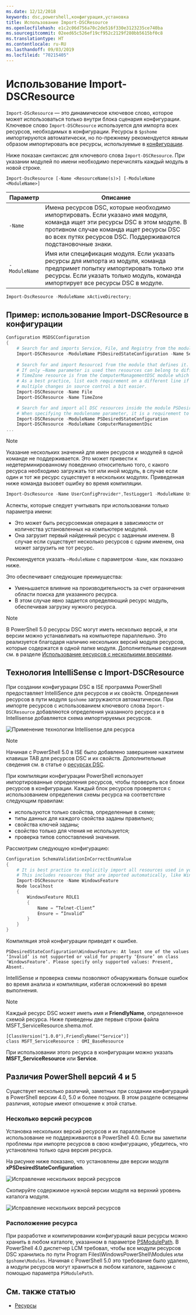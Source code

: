 ```yaml
---
ms.date: 12/12/2018
keywords: dsc,powershell,конфигурация,установка
title: Использование Import-DSCResource
ms.openlocfilehash: e1c2c06d756a70c2de516f330e3123235ce740ba
ms.sourcegitcommit: 02eed65c526ef19cf952c2129f280bb5615bf0c8
ms.translationtype: HT
ms.contentlocale: ru-RU
ms.lasthandoff: 09/03/2019
ms.locfileid: "70215405"
---
```

# <a name="using-import-dscresource"></a>Использование Import-DSCResource

`Import-DScResource` — это динамическое ключевое слово, которое может использоваться только внутри блока сценария конфигурации. Ключевое слово `Import-DSCResource` используется для импорта всех ресурсов, необходимых в конфигурации. Ресурсы в `$pshome` импортируются автоматически, но по-прежнему рекомендуется явным образом импортировать все ресурсы, используемые в [конфигурации](Configurations.md).

Ниже показан синтаксис для ключевого слова `Import-DSCResource`.  При указании модулей по имени необходимо перечислять каждый модуль в новой строке.

```syntax
Import-DscResource [-Name <ResourceName(s)>] [-ModuleName <ModuleName>]
```

|Параметр  |Описание  |
|---------|---------|
|`-Name`|Имена ресурсов DSC, которые необходимо импортировать. Если указано имя модуля, команда ищет эти ресурсы DSC в этом модуле. В противном случае команда ищет ресурсы DSC во всех путях ресурсов DSC. Поддерживаются подстановочные знаки.|
|`-ModuleName`|Имя или спецификация модуля.  Если указать ресурсы для импорта из модуля, команда предпримет попытку импортировать только эти ресурсы. Если указать только модуль, команда импортирует все ресурсы DSC в модуле.|

```powershell
Import-DscResource -ModuleName xActiveDirectory;
```

## <a name="example-use-import-dscresource-within-a-configuration"></a>Пример: использование Import-DSCResource в конфигурации

```powershell
Configuration MSDSCConfiguration
{
    # Search for and imports Service, File, and Registry from the module PSDesiredStateConfiguration.
    Import-DSCResource -ModuleName PSDesiredStateConfiguration -Name Service, File, Registry
    
    # Search for and import Resource1 from the module that defines it.
    # If only –Name parameter is used then resources can belong to different PowerShell modules as well.
    # TimeZone resource is from the ComputerManagementDSC module which is not installed by default.
    # As a best practice, list each requirement on a different line if possible.  This makes reviewing
    # multiple changes in source control a bit easier.
    Import-DSCResource -Name File
    Import-DSCResource -Name TimeZone

    # Search for and import all DSC resources inside the module PSDesiredStateConfiguration.
    # When specifying the modulename parameter, it is a requirement to list each on a new line.
    Import-DSCResource -ModuleName PSDesiredStateConfiguration
    Import-DSCResource -ModuleName ComputerManagementDsc
...
```

> [!NOTE]
> Указание нескольких значений для имен ресурсов и модулей в одной команде не поддерживается. Это может привести к недетерминированному поведению относительно того, с какого ресурса необходимо загружать тот или иной модуль, в случае если один и тот же ресурс существует в нескольких модулях. Приведенная ниже команда вызовет ошибку во время компиляции.
>
> ```powershell
> Import-DscResource -Name UserConfigProvider*,TestLogger1 -ModuleName UserConfigProv,PsModuleForTestLogger
> ```

Аспекты, которые следует учитывать при использовании только параметра имени:

- Это может быть ресурсоемкая операция в зависимости от количества установленных на компьютере модулей.
- Она загрузит первый найденный ресурс с заданным именем. В случае если существует несколько ресурсов с одним именем, она может загрузить не тот ресурс.

Рекомендуется указать `–ModuleName` с параметром `-Name`, как показано ниже.

Это обеспечивает следующие преимущества:

- Уменьшается влияние на производительность за счет ограничения области поиска для указанного ресурса.
- В этом случае явно задается определяющий ресурс модуль, обеспечивая загрузку нужного ресурса.

> [!NOTE]
> В PowerShell 5.0 ресурсы DSC могут иметь несколько версий, и эти версии можно устанавливать на компьютере параллельно. Это реализуется благодаря наличию нескольких версий модуля ресурсов, которые содержатся в одной папке модуля.
> Дополнительные сведения см. в разделе [Использование ресурсов с несколькими версиями](sxsresource.md).

## <a name="intellisense-with-import-dscresource"></a>Технология IntelliSense с Import-DSCResource

При создании конфигурации DSC в ISE программа PowerShell предоставляет IntelliSence для ресурсов и их свойств. Определения ресурсов в пути модуля `$pshome` загружаются автоматически. При импорте ресурсов с использованием ключевого слова `Import-DSCResource` добавляются определения указанного ресурса и в Intellisense добавляется схема импортируемых ресурсов.

![Применение технологии Intellisense для ресурса](../media/resource-intellisense.png)

> [!NOTE]
> Начиная с PowerShell 5.0 в ISE было добавлено завершение нажатием клавиши TAB для ресурсов DSC и их свойств. Дополнительные сведения см. в статье о [ресурсах DSC](../resources/resources.md).

При компиляции конфигурации PowerShell использует импортированные определения ресурсов, чтобы проверить все блоки ресурсов в конфигурации.
Каждый блок ресурсов проверяется с использованием определения схемы ресурса на соответствие следующим правилам:

- используются только свойства, определенные в схеме;
- типы данных для каждого свойства заданы правильно;
- свойства ключей заданы;
- свойство только для чтения не используется;
- проверка типов сопоставлений значения.

Рассмотрим следующую конфигурацию:

```powershell
Configuration SchemaValidationInCorrectEnumValue
{
    # It is best practice to explicitly import all resources used in your Configuration.
    # This includes resources that are imported automatically, like WindowsFeature.
    Import-DSCResource -Name WindowsFeature
    Node localhost
    {
        WindowsFeature ROLE1
        {
            Name = “Telnet-Client”
            Ensure = “Invalid”
        }
    }
}
```

Компиляция этой конфигурации приведет к ошибке.

```output
PSDesiredStateConfiguration\WindowsFeature: At least one of the values ‘Invalid’ is not supported or valid for property ‘Ensure’ on class ‘WindowsFeature’. Please specify only supported values: Present, Absent.
```

IntelliSense и проверка схемы позволяют обнаруживать больше ошибок во время анализа и компиляции, избегая осложнений во время выполнения.

> [!NOTE]
> Каждый ресурс DSC может иметь имя и **FriendlyName**, определенное схемой ресурса. Ниже приведены две первые строки файла MSFT_ServiceResource.shema.mof.
> ```syntax
> [ClassVersion("1.0.0"),FriendlyName("Service")]
> class MSFT_ServiceResource : OMI_BaseResource
> ```
> При использовании этого ресурса в конфигурации можно указать **MSFT_ServiceResource** или **Service**.

## <a name="powershell-v4-and-v5-differences"></a>Различия PowerShell версий 4 и 5

Существует несколько различий, заметных при создании конфигураций в PowerShell версии 4.0, 5.0 и более поздних. В этом разделе освещены различия, которые имеют отношение к этой статье.

### <a name="multiple-resource-versions"></a>Несколько версий ресурсов

Установка нескольких версий ресурсов и их параллельное использование не поддерживаются в PowerShell 4.0. Если вы заметили проблемы при импорте ресурсов в свою конфигурацию, убедитесь, что установлена только одна версия ресурса.

На рисунке ниже показано, что установлены две версии модуля **xPSDesiredStateConfiguration**.

![Исправление нескольких версий ресурсов](../media/multiple-resource-versions-broken.png)

Скопируйте содержимое нужной версии модуля на верхний уровень каталога модуля.

![Исправление нескольких версий ресурсов](../media/multiple-resource-versions-fixed.png)

### <a name="resource-location"></a>Расположение ресурса

При разработке и компилировании конфигураций ваши ресурсы можно хранить в любом каталоге, указанном в параметре [PSModulePath](/powershell/developer/module/modifying-the-psmodulepath-installation-path). В PowerShell 4.0 диспетчер LCM требовал, чтобы все модули ресурсов DSC хранились по пути Program Files\WindowsPowerShell\Modules или `$pshome\Modules`. Начиная с PowerShell 5.0 это требование было удалено, а модули ресурсов могут храниться в любом каталоге, заданном с помощью параметра `PSModulePath`.

## <a name="see-also"></a>См. также статью

- [Ресурсы](../resources/resources.md)
